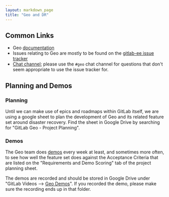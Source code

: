 ```yaml
---
layout: markdown_page
title: "Geo and DR"
---
```


## Common Links

- Geo [documentation](https://docs.gitlab.com/ee/gitlab-geo/)
- Issues relating to Geo are mostly to be found on the
[gitlab-ee issue tracker](https://gitlab.com/gitlab-org/gitlab-ee/issues/?scope=all&utf8=%E2%9C%93&state=opened&label_name[]=Geo)
- [Chat channel](https://gitlab.slack.com/archives/geo); please use the `#geo`
chat channel for questions that don't seem appropriate to use the issue tracker
for.


## Planning and Demos

### Planning

Until we can make use of epics and roadmaps within GitLab itself, we are using a 
google sheet to plan the development of Geo and its related feature set around
disaster recovery. Find the sheet in Google Drive by searching for
"GitLab Geo - Project Planning".

### Demos

The Geo team does [demos](/handbook/engineering/#demos) every week at least,
and sometimes more often, to see how well the feature set does against the
Acceptance Criteria that are listed on the "Requirements and Demo Scoring" tab
of the project planning sheet.

The demos are recorded and should be stored in Google Drive under "GitLab Videos
--> [Geo Demos](https://drive.google.com/drive/u/0/folders/1Ot2ElWwEh9vdPx1K8VO5ZMBkxlmRAXm4)".
If you recorded the demo, please make sure the recording ends up in that folder.
